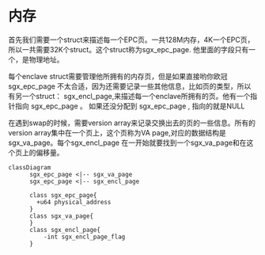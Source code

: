 # 内存

首先我们需要一个struct来描述每一个EPC页。一共128M内存，4K一个EPC页，所以一共需要32K个struct。这个struct称为sgx_epc_page. 他里面的字段只有一个，是物理地址。

每个enclave struct需要管理他所拥有的内存页，但是如果直接哟你欧冠sgx_epc_page 不太合适，因为还需要记录一些其他信息，比如页的类型，所以有另一个struct： sgx_encl_page,来描述每一个enclave所拥有的页。他有一个指针指向 sgx_epc_page 。 如果还没分配到 sgx_epc_page , 指向的就是NULL

在遇到swap的时候，需要version array来记录交换出去的页的一些信息。所有的version array集中在一个页上，这个页称为VA page,对应的数据结构是sgx_va_page。每个sgx_encl_page 在一开始就要找到一个sgx_va_page和在这个页上的偏移量。

```mermaid
classDiagram
      sgx_epc_page <|-- sgx_va_page
      sgx_epc_page <|-- sgx_encl_page

      class sgx_epc_page{
        +u64 physical_address
      }
      class sgx_va_page{
      }
      class sgx_encl_page{
          -int sgx_encl_page_flag
      }
```

